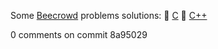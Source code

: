 Some [Beecrowd](https://www.beecrowd.com.br) problems solutions:
🎈 [C](https://github.com/nickrois/competitive-programming/search?l=c)
🎈 [C++](https://github.com/nickrois/competitive-programming/search?l=c%2B%2B)

0 comments on commit 8a95029

